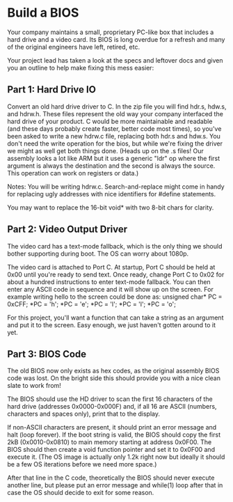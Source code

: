 # Build a BIOS

Your company maintains a small, proprietary PC-like box that includes a hard drive and a video card.  Its BIOS is long overdue for a refresh and many of the original engineers have left, retired, etc.

Your project lead has taken a look at the specs and leftover docs and given you an outline to help make fixing this mess easier:

## Part 1: Hard Drive IO
Convert an old hard drive driver to C.  In the zip file you will find hdr.s, hdw.s, and hdrw.h.  These files represent the old way your company interfaced the hard drive of your product.  C would be more maintainable and readable (and these days probably create faster, better code most times), so you've been asked to write a new hdrw.c file, replacing both hdr.s and hdw.s.
You don't need the write operation for the bios, but while we're fixing the driver we might as well get both things done.
(Heads up on the .s files! Our assembly looks a lot like ARM but it uses a generic "ldr" op where the first argument is always the destination and the second is always the source.  This operation can work on registers or data.)

Notes:
You will be writing hdrw.c.  Search-and-replace might come in handy for replacing ugly addresses with nice identifiers for #define statements.

You may want to replace the 16-bit void* with two 8-bit chars for clarity.

## Part 2: Video Output Driver
The video card has a text-mode fallback, which is the only thing we should bother supporting during boot.  The OS can worry about 1080p.

The video card is attached to Port C.  At startup, Port C should be held at 0x00 until you're ready to send text.  Once ready, change Port C to 0x02 for about a hundred instructions to enter text-mode fallback.  You can then enter any ASCII code in sequence and it will show up on the screen.  For example writing hello to the screen could be done as:
unsigned char* PC = 0xCFF;
*PC = 'h';
*PC = 'e';
*PC = 'l';
*PC = 'l';
*PC = 'o';

For this project, you'll want a function that can take a string as an argument and put it to the screen.  Easy enough, we just haven't gotten around to it yet.

## Part 3: BIOS Code
The old BIOS now only exists as hex codes, as the original assembly BIOS code was lost.  On the bright side this should provide you with a nice clean slate to work from!

The BIOS should use the HD driver to scan the first 16 characters of the hard drive (addresses 0x0000-0x000F) and, if all 16 are ASCII (numbers, characters and spaces only), print that to the display.

If non-ASCII characters are present, it should print an error message and halt (loop forever).  If the boot string is valid, the BIOS should copy the first 2kB (0x0010-0x0810) to main memory starting at address 0x0F00.  The BIOS should then create a void function pointer and set it to 0x0F00 and execute it.  (The OS image is actually only 1.2k right now but ideally it should be a few OS iterations before we need more space.)

After that line in the C code, theoretically the BIOS should never execute another line, but please put an error message and while(1) loop after that in case the OS should decide to exit for some reason.
